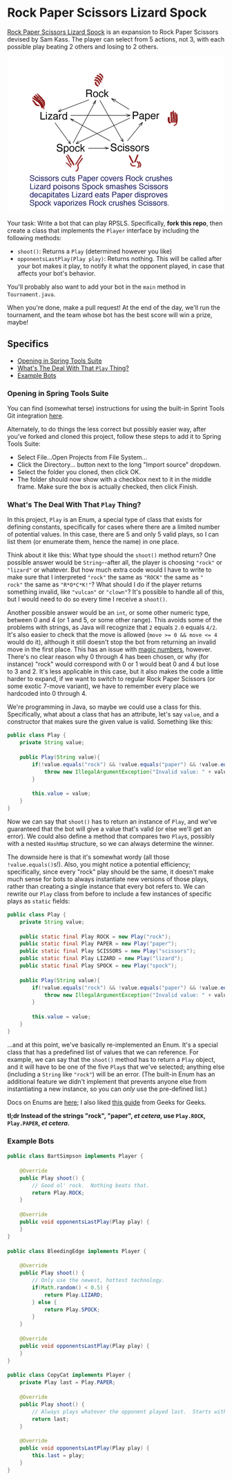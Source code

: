 # Rock Paper Scissors Lizard Spock

[Rock Paper Scissors Lizard Spock](http://www.samkass.com/theories/RPSSL.html) is an expansion to Rock Paper Scissors devised by Sam Kass.  The player can select from 5 actions, not 3, with each possible play beating 2 others and losing to 2 others.

![RPSLS diagram](RPSLS.gif)

Your task: Write a bot that can play RPSLS.  Specifically, **fork this repo**, then create a class that implements the `Player` interface by including the following methods:
* `shoot()`: Returns a `Play` (determined however you like)
* `opponentsLastPlay(Play play)`: Returns nothing.  This will be called after your bot makes it play, to notify it what the opponent played, in case that affects your bot's behavior.

You'll probably also want to add your bot in the `main` method in `Tournament.java`.

When you're done, make a pull request!  At the end of the day, we'll run the tournament, and the team whose bot has the best score will win a prize, maybe!

## Specifics

* [Opening in Spring Tools Suite](#opening-in-spring-tools-suite)
* [What's The Deal With That `Play` Thing?](#whats-the-deal-with-that-play-thing)
* [Example Bots](#example-bots)

### Opening in Spring Tools Suite

You can find (somewhat terse) instructions for using the built-in Sprint Tools Git integration [here](http://ojitha.blogspot.com/2013/04/how-to-github-projects-in-spring-tool.html).

Alternately, to do things the less correct but possibly easier way, after you've forked and cloned this project, follow these steps to add it to Spring Tools Suite:

* Select File...Open Projects from File System...
* Click the Directory... button next to the long "Import source" dropdown.
* Select the folder you cloned, then click OK.
* The folder should now show with a checkbox next to it in the middle frame.  Make sure the box is actually checked, then click Finish.

### What's The Deal With That `Play` Thing?

In this project, `Play` is an Enum, a special type of class that exists for defining constants, specifically for cases where there are a limited number of potential values.  In this case, there are 5 and only 5 valid plays, so I can list them (or enumerate them, hence the name) in one place.

Think about it like this: What type should the `shoot()` method return?  One possible answer would be `String`--after all, the player is choosing `"rock"` or `"lizard"` or whatever.  But how much extra code would I have to write to make sure that I interpreted `"rock"` the same as `"ROCK"` the same as `"   rock"` the same as `"R*O*C*K!"`?  What should I do if the player returns something invalid, like `"vulcan"` or `"clown"`?  It's possible to handle all of this, but I would need to do so every time I receive a `shoot()`.

Another possible answer would be an `int`, or some other numeric type, between 0 and 4 (or 1 and 5, or some other range).  This avoids some of the problems with strings, as Java will recognize that `2` equals `2.0` equals `4/2`.  It's also easier to check that the move is allowed (`move >= 0 && move <= 4` would do it), although it still doesn't stop the bot from returning an invalid move in the first place.  This has an issue with [magic numbers](https://en.wikipedia.org/wiki/Magic_number_(programming)#Unnamed_numerical_constants), however.  There's no clear reason why 0 through 4 has been chosen, or why (for instance) "rock" would correspond with 0 or 1 would beat 0 and 4 but lose to 3 and 2.  It's less applicable in this case, but it also makes the code a little harder to expand, if we want to switch to regular Rock Paper Scissors (or some exotic 7-move variant), we have to remember every place we hardcoded into 0 through 4.

We're programming in Java, so maybe we could use a class for this.  Specifically, what about a class that has an attribute, let's say `value`, and a constructor that makes sure the given value is valid.  Something like this:

```java
public class Play {
	private String value;

	public Play(String value){
		if(!value.equals("rock") && !value.equals("paper") && !value.equals("scissors") && !value.equals("lizard") && !value.equals("spock")){
			throw new IllegalArgumentException("Invalid value: " + value);
		}

		this.value = value;
	}
}
```

Now we can say that `shoot()` has to return an instance of `Play`, and we've guaranteed that the bot will give a value that's valid (or else we'll get an error).  We could also define a method that compares two `Play`s, possibly with a nested `HashMap` structure, so we can always determine the winner.

The downside here is that it's somewhat wordy (all those `!value.equals()`s!).  Also, you might notice a potential efficiency; specifically, since every "rock" play should be the same, it doesn't make much sense for bots to always instantiate new versions of those plays, rather than creating a single instance that every bot refers to.  We can rewrite our `Play` class from before to include a few instances of specific plays as `static` fields:

```java
public class Play {
	private String value;

	public static final Play ROCK = new Play("rock");
	public static final Play PAPER = new Play("paper");
	public static final Play SCISSORS = new Play("scissors");
	public static final Play LIZARD = new Play("lizard");
	public static final Play SPOCK = new Play("spock");

	public Play(String value){
		if(!value.equals("rock") && !value.equals("paper") && !value.equals("scissors") && !value.equals("lizard") && !value.equals("spock")){
			throw new IllegalArgumentException("Invalid value: " + value);
		}

		this.value = value;
	}
}
```

...and at this point, we've basically re-implemented an Enum.  It's a special class that has a predefined list of values that we can reference.  For example, we can say that the `shoot()` method has to return a `Play` object, and it will have to be one of the five `Play`s that we've selected; anything else (including a `String` like `"rock"`) will be an error.  (The built-in Enum has an additional feature we didn't implement that prevents anyone else from instantiating a new instance, so you can *only* use the pre-defined list.)

Docs on Enums are [here](https://docs.oracle.com/javase/tutorial/java/javaOO/enum.html); I also liked [this guide](http://www.geeksforgeeks.org/enum-in-java/) from Geeks for Geeks.

**tl;dr Instead of the strings "rock", "paper", *et cetera*, use `Play.ROCK`, `Play.PAPER`, *et cetera*.**

### Example Bots

```java
public class BartSimpson implements Player {

	@Override
	public Play shoot() {
		// Good ol' rock.  Nothing beats that.
		return Play.ROCK;
	}

	@Override
	public void opponentsLastPlay(Play play) {
	}
}

public class BleedingEdge implements Player {

	@Override
	public Play shoot() {
		// Only use the newest, hottest technology.
		if(Math.random() < 0.5) {
			return Play.LIZARD;
		} else {
			return Play.SPOCK;
		}
	}

	@Override
	public void opponentsLastPlay(Play play) {
	}
}

public class CopyCat implements Player {
	private Play last = Play.PAPER; 

	@Override
	public Play shoot() {
		// Always plays whatever the opponent played last.  Starts with paper to beat Bart.
		return last;
	}

	@Override
	public void opponentsLastPlay(Play play) {
		this.last = play;
	}
}
```